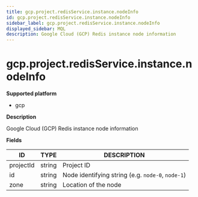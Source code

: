 ```yaml
---
title: gcp.project.redisService.instance.nodeInfo
id: gcp.project.redisService.instance.nodeInfo
sidebar_label: gcp.project.redisService.instance.nodeInfo
displayed_sidebar: MQL
description: Google Cloud (GCP) Redis instance node information
---
```


# gcp.project.redisService.instance.nodeInfo

**Supported platform**

- gcp

**Description**

Google Cloud (GCP) Redis instance node information

**Fields**

| ID        | TYPE   | DESCRIPTION                                       |
| --------- | ------ | ------------------------------------------------- |
| projectId | string | Project ID                                        |
| id        | string | Node identifying string (e.g. `node-0`, `node-1`) |
| zone      | string | Location of the node                              |
